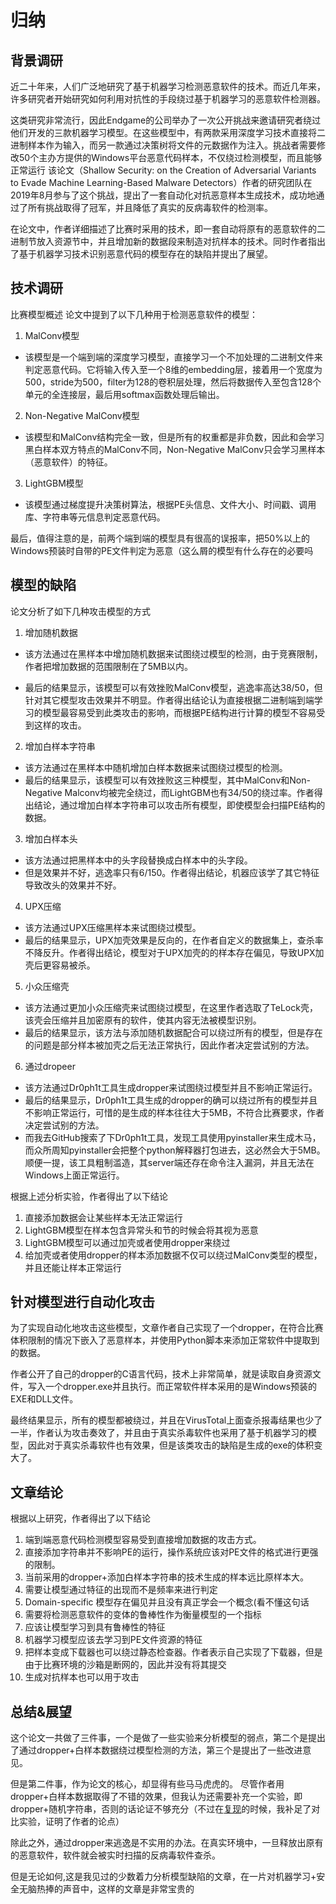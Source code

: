# 归纳
## 背景调研
近二十年来，人们广泛地研究了基于机器学习检测恶意软件的技术。而近几年来，许多研究者开始研究如何利用对抗性的手段绕过基于机器学习的恶意软件检测器。

这类研究非常流行，因此Endgame的公司举办了一次公开挑战来邀请研究者绕过他们开发的三款机器学习模型。在这些模型中，有两款采用深度学习技术直接将二进制样本作为输入，而另一款通过决策树将文件的元数据作为注入。挑战者需要修改50个主办方提供的Windows平台恶意代码样本，不仅绕过检测模型，而且能够正常运行
该论文（Shallow Security: on the Creation of Adversarial Variants to Evade Machine Learning-Based Malware Detectors）作者的研究团队在2019年8月参与了这个挑战，提出了一套自动化对抗恶意样本生成技术，成功地通过了所有挑战取得了冠军，并且降低了真实的反病毒软件的检测率。

在论文中，作者详细描述了比赛时采用的技术，即一套自动将原有的恶意软件的二进制节放入资源节中，并且增加新的数据段来制造对抗样本的技术。同时作者指出了基于机器学习技术识别恶意代码的模型存在的缺陷并提出了展望。

## 技术调研
比赛模型概述
论文中提到了以下几种用于检测恶意软件的模型：

1.	MalConv模型


- 该模型是一个端到端的深度学习模型，直接学习一个不加处理的二进制文件来判定恶意代码。它将输入传入至一个8维的embedding层，接着用一个宽度为500，stride为500，filter为128的卷积层处理，然后将数据传入至包含128个单元的全连接层，最后用softmax函数处理后输出。

2. Non-Negative MalConv模型
- 该模型和MalConv结构完全一致，但是所有的权重都是非负数，因此和会学习黑白样本双方特点的MalConv不同，Non-Negative MalConv只会学习黑样本（恶意软件）的特征。

3.	LightGBM模型

- 该模型通过梯度提升决策树算法，根据PE头信息、文件大小、时间戳、调用库、字符串等元信息判定恶意代码。

最后，值得注意的是，前两个端到端的模型具有很高的误报率，把50%以上的Windows预装时自带的PE文件判定为恶意（这么屑的模型有什么存在的必要吗 

## 模型的缺陷
论文分析了如下几种攻击模型的方式

1. 增加随机数据
- 该方法通过在黑样本中增加随机数据来试图绕过模型的检测，由于竞赛限制，作者把增加数据的范围限制在了5MB以内。

- 最后的结果显示，该模型可以有效挫败MalConv模型，逃逸率高达38/50，但针对其它模型攻击效果并不明显。作者得出结论认为直接根据二进制端到端学习的模型最容易受到此类攻击的影响，而根据PE结构进行计算的模型不容易受到这样的攻击。

2. 增加白样本字符串
- 该方法通过在黑样本中随机增加白样本数据来试图绕过模型的检测。
- 最后的结果显示，该模型可以有效挫败这三种模型，其中MalConv和Non-Negative Malconv均被完全绕过，而LightGBM也有34/50的绕过率。作者得出结论，通过增加白样本字符串可以攻击所有模型，即使模型会扫描PE结构的数据。

3. 增加白样本头
- 该方法通过把黑样本中的头字段替换成白样本中的头字段。
- 但是效果并不好，逃逸率只有6/150。作者得出结论，机器应该学了其它特征导致改头的效果并不好。

4. UPX压缩
- 该方法通过UPX压缩黑样本来试图绕过模型。
- 最后的结果显示，UPX加壳效果是反向的，在作者自定义的数据集上，查杀率不降反升。作者得出结论，模型对于UPX加壳的的样本存在偏见，导致UPX加壳后更容易被杀。

5. 小众压缩壳
- 该方法通过更加小众压缩壳来试图绕过模型，在这里作者选取了TeLock壳，该壳会压缩并且加密原有的软件，使其内容无法被模型识别。
- 最后的结果显示，该方法与添加随机数据配合可以绕过所有的模型，但是存在的问题是部分样本被加壳之后无法正常执行，因此作者决定尝试别的方法。

6. 通过dropeer
- 该方法通过Dr0ph1t工具生成dropper来试图绕过模型并且不影响正常运行。
- 最后的结果显示，Dr0ph1t工具生成的dropper的确可以绕过所有的模型并且不影响正常运行，可惜的是生成的样本往往大于5MB，不符合比赛要求，作者决定尝试别的方法。
- 而我去GitHub搜索了下Dr0ph1t工具，发现工具使用pyinstaller来生成木马，而众所周知pyinstaller会把整个python解释器打包进去，这必然会大于5MB。顺便一提，该工具粗制滥造，其server端还存在命令注入漏洞，并且无法在Windows上面正常运行。

根据上述分析实验，作者得出了以下结论
1.	直接添加数据会让某些样本无法正常运行
2.	LightGBM模型在样本包含异常头和节的时候会将其视为恶意
3.	LightGBM模型可以通过加壳或者使用dropper来绕过
4.	给加壳或者使用dropper的样本添加数据不仅可以绕过MalConv类型的模型，并且还能让样本正常运行

## 针对模型进行自动化攻击
为了实现自动化地攻击这些模型，文章作者自己实现了一个dropper，在符合比赛体积限制的情况下嵌入了恶意样本，并使用Python脚本来添加正常软件中提取到的数据。

作者公开了自己的dropper的C语言代码，技术上非常简单，就是读取自身资源文件，写入一个dropper.exe并且执行。而正常软件样本采用的是Windows预装的EXE和DLL文件。

最终结果显示，所有的模型都被绕过，并且在VirusTotal上面查杀报毒结果也少了一半，作者认为攻击奏效了，并且由于真实杀毒软件也采用了基于机器学习的模型，因此对于真实杀毒软件也有效果，但是该类攻击的缺陷是生成的exe的体积变大了。


## 文章结论
根据以上研究，作者得出了以下结论
1.	端到端恶意代码检测模型容易受到直接增加数据的攻击方式。
2.	直接添加字符串并不影响PE的运行，操作系统应该对PE文件的格式进行更强的限制。
3.	当前采用的dropper+添加白样本字符串的技术生成的样本远比原样本大。
4.	需要让模型通过特征的出现而不是频率来进行判定
5.	Domain-specific 模型存在偏见并且没有真正学会一个概念(看不懂这句话
6.	需要将检测恶意软件的变体的鲁棒性作为衡量模型的一个指标
7.	应该让模型学习到具有鲁棒性的特征
8.	机器学习模型应该去学习到PE文件资源的特征
9.	把样本变成下载器也可以绕过静态检查器。作者表示自己实现了下载器，但是由于比赛环境的沙箱是断网的，因此并没有将其提交
10.	生成对抗样本也可以用于攻击

## 总结&展望

这个论文一共做了三件事，一个是做了一些实验来分析模型的弱点，第二个是提出了通过dropper+白样本数据绕过模型检测的方法，第三个是提出了一些改进意见。

但是第二件事，作为论文的核心，却显得有些马马虎虎的。
尽管作者用dropper+白样本数据取得了不错的效果，但我认为还需要补充一个实验，即dropper+随机字符串，否则的话论证不够充分（不过在[复现](https://twitter.com/drivertomtt/status/1379037207004995586)的时候，我补足了对比实验，证明了作者的论点）

除此之外，通过dropper来逃逸是不实用的办法。在真实环境中，一旦释放出原有的恶意软件，软件就会被实时扫描的反病毒软件查杀。

但是无论如何,这是我见过的少数着力分析模型缺陷的文章，在一片对机器学习+安全无脑热捧的声音中，这样的文章是非常宝贵的

